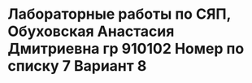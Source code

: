 # Лабораторные работы по СЯП, Обуховская Анастасия Дмитриевна гр 910102 Номер по списку 7 Вариант 8
